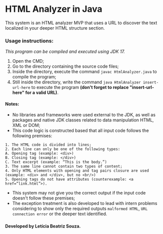 # HTML Analyzer in Java

This system is an HTML analyzer MVP that uses a URL to discover the text localized in your deeper HTML structure section.

### Usage instructions:
_This program can be compiled and executed using JDK 17._
1. Open the CMD;
2. Go to the directory containing the source code files; 
3. Inside the directory, execute the command ``` javac HtmlAnalyzer.java ``` to compile the program;
4. Still inside the directory, write the command ``` java HtmlAnalyzer insert-url-here ``` to execute the program **(don't forget to replace "insert-url-here" for a valid URL)**.



#### Notes:
- No libraries and frameworks were used external to the JDK, as well as packages and native JDK classes related to data manipulation HTML, XML or DOM;
- This code logic is constructed based that all input code follows the following premises:
``` 
1. The HTML code is divided into lines;
2. Each line can only be one of the following types:
A. Opening tag (example: <div>)
B. Closing tag (example: </div>)
C. Text excerpt (example: “This is the body.”)
3. The same line cannot contain two types of content;
4. Only HTML elements with opening and tag pairs closure are used (example: <div> and </div>, but no <br/>)
5. Opening tags do not have attributes (counterexample: <a href=”link.html”>).
```
- This system may not give you the correct output if the input code doesn't follow these premises;
- The exception treatment is also developed to lead with intern problems considering to show only the required outputs ```malformed HTML```, ```URL connection error``` or the deeper text identified.

###

#### Developed by Letícia Beatriz Souza.
